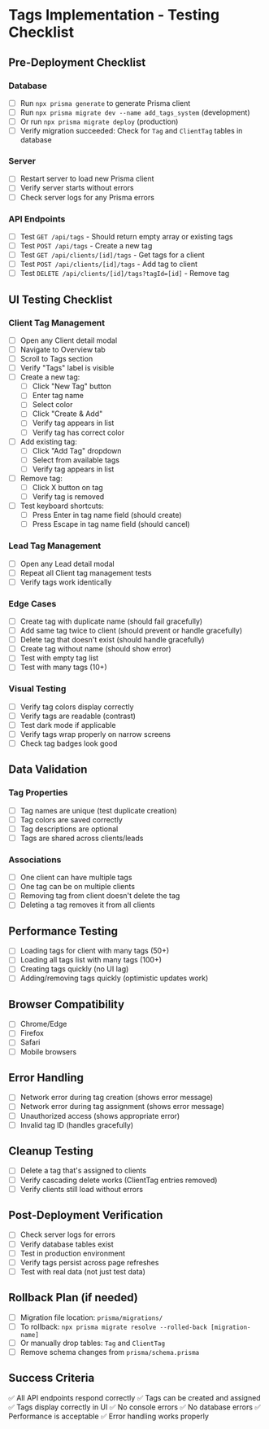 # Tags Implementation - Testing Checklist

## Pre-Deployment Checklist

### Database
- [ ] Run `npx prisma generate` to generate Prisma client
- [ ] Run `npx prisma migrate dev --name add_tags_system` (development)
- [ ] Or run `npx prisma migrate deploy` (production)
- [ ] Verify migration succeeded: Check for `Tag` and `ClientTag` tables in database

### Server
- [ ] Restart server to load new Prisma client
- [ ] Verify server starts without errors
- [ ] Check server logs for any Prisma errors

### API Endpoints
- [ ] Test `GET /api/tags` - Should return empty array or existing tags
- [ ] Test `POST /api/tags` - Create a new tag
- [ ] Test `GET /api/clients/[id]/tags` - Get tags for a client
- [ ] Test `POST /api/clients/[id]/tags` - Add tag to client
- [ ] Test `DELETE /api/clients/[id]/tags?tagId=[id]` - Remove tag

## UI Testing Checklist

### Client Tag Management
- [ ] Open any Client detail modal
- [ ] Navigate to Overview tab
- [ ] Scroll to Tags section
- [ ] Verify "Tags" label is visible
- [ ] Create a new tag:
  - [ ] Click "New Tag" button
  - [ ] Enter tag name
  - [ ] Select color
  - [ ] Click "Create & Add"
  - [ ] Verify tag appears in list
  - [ ] Verify tag has correct color
- [ ] Add existing tag:
  - [ ] Click "Add Tag" dropdown
  - [ ] Select from available tags
  - [ ] Verify tag appears in list
- [ ] Remove tag:
  - [ ] Click X button on tag
  - [ ] Verify tag is removed
- [ ] Test keyboard shortcuts:
  - [ ] Press Enter in tag name field (should create)
  - [ ] Press Escape in tag name field (should cancel)

### Lead Tag Management
- [ ] Open any Lead detail modal
- [ ] Repeat all Client tag management tests
- [ ] Verify tags work identically

### Edge Cases
- [ ] Create tag with duplicate name (should fail gracefully)
- [ ] Add same tag twice to client (should prevent or handle gracefully)
- [ ] Delete tag that doesn't exist (should handle gracefully)
- [ ] Create tag without name (should show error)
- [ ] Test with empty tag list
- [ ] Test with many tags (10+)

### Visual Testing
- [ ] Verify tag colors display correctly
- [ ] Verify tags are readable (contrast)
- [ ] Test dark mode if applicable
- [ ] Verify tags wrap properly on narrow screens
- [ ] Check tag badges look good

## Data Validation

### Tag Properties
- [ ] Tag names are unique (test duplicate creation)
- [ ] Tag colors are saved correctly
- [ ] Tag descriptions are optional
- [ ] Tags are shared across clients/leads

### Associations
- [ ] One client can have multiple tags
- [ ] One tag can be on multiple clients
- [ ] Removing tag from client doesn't delete the tag
- [ ] Deleting a tag removes it from all clients

## Performance Testing
- [ ] Loading tags for client with many tags (50+)
- [ ] Loading all tags list with many tags (100+)
- [ ] Creating tags quickly (no UI lag)
- [ ] Adding/removing tags quickly (optimistic updates work)

## Browser Compatibility
- [ ] Chrome/Edge
- [ ] Firefox
- [ ] Safari
- [ ] Mobile browsers

## Error Handling
- [ ] Network error during tag creation (shows error message)
- [ ] Network error during tag assignment (shows error message)
- [ ] Unauthorized access (shows appropriate error)
- [ ] Invalid tag ID (handles gracefully)

## Cleanup Testing
- [ ] Delete a tag that's assigned to clients
- [ ] Verify cascading delete works (ClientTag entries removed)
- [ ] Verify clients still load without errors

## Post-Deployment Verification
- [ ] Check server logs for errors
- [ ] Verify database tables exist
- [ ] Test in production environment
- [ ] Verify tags persist across page refreshes
- [ ] Test with real data (not just test data)

## Rollback Plan (if needed)
- [ ] Migration file location: `prisma/migrations/`
- [ ] To rollback: `npx prisma migrate resolve --rolled-back [migration-name]`
- [ ] Or manually drop tables: `Tag` and `ClientTag`
- [ ] Remove schema changes from `prisma/schema.prisma`

## Success Criteria
✅ All API endpoints respond correctly
✅ Tags can be created and assigned
✅ Tags display correctly in UI
✅ No console errors
✅ No database errors
✅ Performance is acceptable
✅ Error handling works properly

